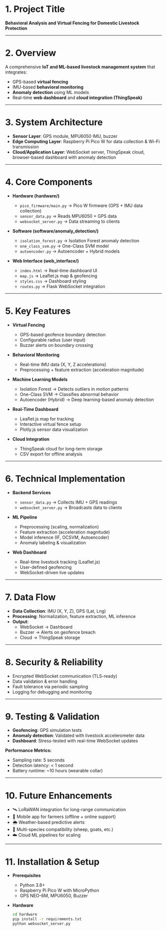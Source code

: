 # **1. Project Title**  
**Behavioral Analysis and Virtual Fencing for Domestic Livestock Protection**  

---

# **2. Overview**  
A comprehensive **IoT and ML-based livestock management system** that integrates:  
- GPS-based **virtual fencing**  
- IMU-based **behavioral monitoring**  
- **Anomaly detection** using ML models  
- Real-time **web dashboard** and **cloud integration (ThingSpeak)**  

---

# **3. System Architecture**  

- **Sensor Layer**: GPS module, MPU6050 IMU, buzzer  
- **Edge Computing Layer**: Raspberry Pi Pico W for data collection & Wi-Fi transmission  
- **Cloud/Application Layer**: WebSocket server, ThingSpeak cloud, browser-based dashboard with anomaly detection  

---

# **4. Core Components**  

- **Hardware (hardware/)**  
  - `pico_firmware/main.py` → Pico W firmware (GPS + IMU data collection)  
  - `sensor_data.py` → Reads MPU6050 + GPS data  
  - `websocket_server.py` → Data streaming to clients  

- **Software (software/anomaly_detection/)**  
  - `isolation_forest.py` → Isolation Forest anomaly detection  
  - `one_class_svm.py` → One-Class SVM model  
  - `autoencoder.py` → Autoencoder + Hybrid models  

- **Web Interface (web_interface/)**  
  - `index.html` → Real-time dashboard UI  
  - `map.js` → Leaflet.js map & geofencing  
  - `styles.css` → Dashboard styling  
  - `routes.py` → Flask WebSocket integration  

---

# **5. Key Features**  

- **Virtual Fencing**  
  - GPS-based geofence boundary detection  
  - Configurable radius (user input)  
  - Buzzer alerts on boundary crossing  

- **Behavioral Monitoring**  
  - Real-time IMU data (X, Y, Z accelerations)  
  - Preprocessing + feature extraction (acceleration magnitude)  

- **Machine Learning Models**  
  - Isolation Forest → Detects outliers in motion patterns  
  - One-Class SVM → Classifies abnormal behavior  
  - Autoencoder (Hybrid) → Deep learning-based anomaly detection  

- **Real-Time Dashboard**  
  - Leaflet.js map for tracking  
  - Interactive virtual fence setup  
  - Plotly.js sensor data visualization  

- **Cloud Integration**  
  - ThingSpeak cloud for long-term storage  
  - CSV export for offline analysis  

---

# **6. Technical Implementation**  

- **Backend Services**  
  - `sensor_data.py` → Collects IMU + GPS readings  
  - `websocket_server.py` → Broadcasts data to clients  

- **ML Pipeline**  
  - Preprocessing (scaling, normalization)  
  - Feature extraction (acceleration magnitude)  
  - Model inference (IF, OCSVM, Autoencoder)  
  - Anomaly labeling & visualization  

- **Web Dashboard**  
  - Real-time livestock tracking (Leaflet.js)  
  - User-defined geofencing  
  - WebSocket-driven live updates  

---

# **7. Data Flow**  

- **Data Collection**: IMU (X, Y, Z), GPS (Lat, Lng)  
- **Processing**: Normalization, feature extraction, ML inference  
- **Output**:  
  - WebSocket → Dashboard  
  - Buzzer → Alerts on geofence breach  
  - Cloud → ThingSpeak storage  

---

# **8. Security & Reliability**  

- Encrypted WebSocket communication (TLS-ready)  
- Data validation & error handling  
- Fault tolerance via periodic sampling  
- Logging for debugging and monitoring  

---

# **9. Testing & Validation**  

- **Geofencing**: GPS simulation tests  
- **Anomaly detection**: Validated with livestock accelerometer data  
- **Dashboard**: Stress-tested with real-time WebSocket updates  

**Performance Metrics:**  
- Sampling rate: 5 seconds  
- Detection latency: < 1 second  
- Battery runtime: ~10 hours (wearable collar)  

---

# **10. Future Enhancements**  

- 🛰 LoRaWAN integration for long-range communication  
- 📱 Mobile app for farmers (offline + online support)  
- 🌦 Weather-based predictive alerts  
- 🐑 Multi-species compatibility (sheep, goats, etc.)  
- ☁️ Cloud ML pipelines for scaling  

---

# **11. Installation & Setup**  

- **Prerequisites**  
  - Python 3.8+  
  - Raspberry Pi Pico W with MicroPython  
  - GPS NEO-6M, MPU6050, Buzzer  

- **Hardware**  
  ```bash
  cd hardware
  pip install -r requirements.txt
  python websocket_server.py
